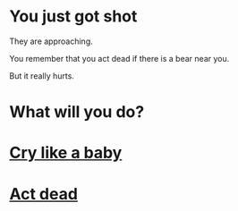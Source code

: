 # You just got shot

They are approaching.

You remember that you act dead if there is a bear near you. 

But it really hurts. 

# What will you do? 


# [Cry like a baby](shot2.md)
# [Act dead](women2.md)